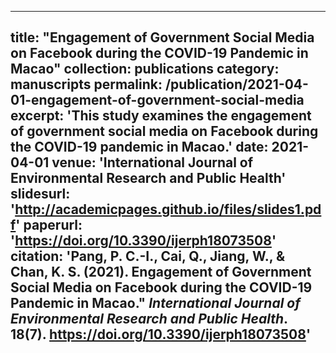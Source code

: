 

---
title: "Engagement of Government Social Media on Facebook during the COVID-19 Pandemic in Macao"
collection: publications
category: manuscripts
permalink: /publication/2021-04-01-engagement-of-government-social-media
excerpt: 'This study examines the engagement of government social media on Facebook during the COVID-19 pandemic in Macao.'
date: 2021-04-01
venue: 'International Journal of Environmental Research and Public Health'
slidesurl: 'http://academicpages.github.io/files/slides1.pdf'
paperurl: 'https://doi.org/10.3390/ijerph18073508'
citation: 'Pang, P. C.-I., Cai, Q., Jiang, W., & Chan, K. S. (2021). Engagement of Government Social Media on Facebook during the COVID-19 Pandemic in Macao.&quot; <i>International Journal of Environmental Research and Public Health</i>. 18(7). https://doi.org/10.3390/ijerph18073508'
---
